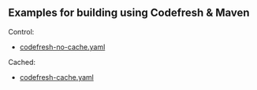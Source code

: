 Examples for building using Codefresh & Maven
---
Control: 
- [codefresh-no-cache.yaml](codefresh-no-cache.yaml)

Cached: 
- [codefresh-cache.yaml](codefresh-cache.yaml)
